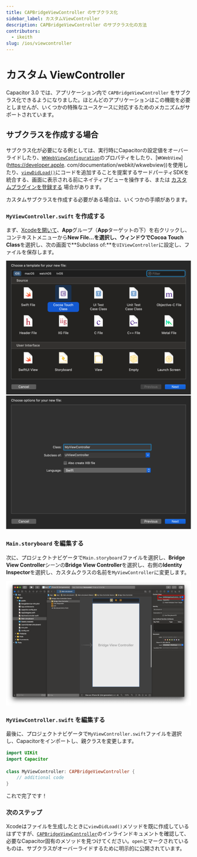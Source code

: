 ```yaml
---
title: CAPBridgeViewController のサブクラス化
sidebar_label: カスタムViewController
description: CAPBridgeViewController のサブクラス化の方法
contributors:
  - ikeith
slug: /ios/viewcontroller
---
```


# カスタム ViewController

Capacitor 3.0 では、アプリケーション内で `CAPBridgeViewController` をサブクラス化できるようになりました。ほとんどのアプリケーションはこの機能を必要としませんが、いくつかの特殊なユースケースに対応するためのメカニズムがサポートされています。

## サブクラスを作成する場合

サブクラス化が必要になる例としては、実行時にCapacitorの設定値をオーバーライドしたり、[`WKWebViewConfiguration`](https://developer.apple.com/documentation/webkit/wkwebviewconfiguration)のプロパティをしたり、[`WKWebView`](https://developer.apple. com/documentation/webkit/wkwebview))を使用したり、[`viewDidLoad()`](https://developer.apple.com/documentation/uikit/uiviewcontroller/1621495-viewdidload)にコードを追加することを提案するサードパーティSDKを統合する、画面に表示される前にネイティブビューを操作する、または [カスタムプラグインを登録する](../ios/custom-code.md) 場合があります。

カスタムサブクラスを作成する必要がある場合は、いくつかの手順があります。

### `MyViewController.swift` を作成する

まず、[Xcodeを開いて](/main/ios/index.md#opening-the-ios-project)、**App**グループ（**App**ターゲットの下）を右クリックし、コンテキストメニューから**New File...**を選択し、ウィンドウで**Cocoa Touch Class**を選択し、次の画面で**Subclass of:**を`UIViewController`に設定し、ファイルを保存します。

![New ViewController in Xcode](../../../static/img/v6/docs/ios/xcode-create-viewcontroller.png)
![Name ViewController in Xcode](../../../static/img/v6/docs/ios/xcode-name-viewcontroller.png)

### `Main.storyboard` を編集する

次に、プロジェクトナビゲータで`Main.storyboard`ファイルを選択し、**Bridge View Controller**シーンの**Bridge View Controller**を選択し、右側の**Identity Inspector**を選択し、カスタムクラスの名前を`MyViewController`に変更します。

![Editing Storyboard in Xcode](../../../static/img/v6/docs/ios/xcode-edit-storyboard.png)

### `MyViewController.swift` を編集する

最後に、プロジェクトナビゲータで`MyViewController.swift`ファイルを選択し、Capacitorをインポートし、親クラスを変更します。

```swift
import UIKit
import Capacitor

class MyViewController: CAPBridgeViewController {
    // additional code
}
```

これで完了です！

### 次のステップ

Xcodeはファイルを生成したときに`viewDidLoad()`メソッドを既に作成しているはずですが、[`CAPBridgeViewController`](https://github.com/ionic-team/capacitor/blob/main/ios/Capacitor/Capacitor/CAPBridgeViewController.swift)のインラインドキュメントを確認して、必要なCapacitor固有のメソッドを見つけてください。`open`とマークされているものは、サブクラスがオーバーライドするために明示的に公開されています。

